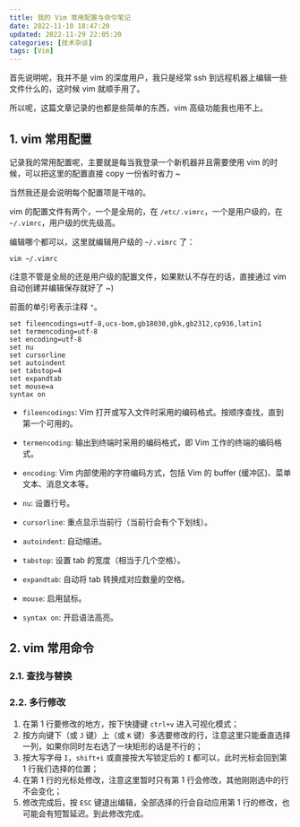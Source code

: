 ```yaml
---
title: 我的 Vim 常用配置与命令笔记
date: 2022-11-10 18:47:20
updated: 2022-11-29 22:05:20
categories: [技术杂谈]
tags: [Vim]
---
```






首先说明呢，我并不是 vim 的深度用户，我只是经常 ssh 到远程机器上编辑一些文件什么的，这时候 vim 就顺手用了。



所以呢，这篇文章记录的也都是些简单的东西，vim 高级功能我也用不上。





## 1. vim 常用配置



记录我的常用配置呢，主要就是每当我登录一个新机器并且需要使用 vim 的时候，可以把这里的配置直接 copy 一份省时省力 ~



当然我还是会说明每个配置项是干啥的。



vim 的配置文件有两个，一个是全局的，在 `/etc/.vimrc`，一个是用户级的，在 `~/.vimrc`，用户级的优先级高。



编辑哪个都可以，这里就编辑用户级的 `~/.vimrc` 了：



```shell
vim ~/.vimrc
```

(注意不管是全局的还是用户级的配置文件，如果默认不存在的话，直接通过 vim 自动创建并编辑保存就好了 ~)

前面的单引号表示注释 `"`。

```.vimrc
set fileencodings=utf-8,ucs-bom,gb18030,gbk,gb2312,cp936,latin1
set termencoding=utf-8
set encoding=utf-8
set nu
set cursorline
set autoindent
set tabstop=4
set expandtab
set mouse=a
syntax on
```

* `fileencodings`: Vim 打开或写入文件时采用的编码格式。按顺序查找，直到第一个可用的。

* `termencoding`: 输出到终端时采用的编码格式，即 Vim 工作的终端的编码格式。

* `encoding`: Vim 内部使用的字符编码方式，包括 Vim 的 buffer (缓冲区)、菜单文本、消息文本等。

* `nu`: 设置行号。

* `cursorline`: 重点显示当前行（当前行会有个下划线）。

* `autoindent`: 自动缩进。

* `tabstop`: 设置 tab 的宽度（相当于几个空格）。

* `expandtab`: 自动将 tab 转换成对应数量的空格。

* `mouse`: 启用鼠标。

* `syntax on`: 开启语法高亮。

  

  

## 2. vim 常用命令



### 2.1. 查找与替换





### 2.2. 多行修改

1. 在第 1 行要修改的地方，按下快捷键 `ctrl+v` 进入可视化模式；
2. 按方向键下（或 `J` 键）上（或 `K` 键）多选要修改的行，注意这里只能垂直选择一列，如果你同时左右选了一块矩形的话是不行的；
3. 按大写字母 `I`，`shift+i` 或直接按大写锁定后的 `I` 都可以，此时光标会回到第 1 行我们选择的位置；
4. 在第 1 行的光标处修改，注意这里暂时只有第 1 行会修改，其他刚刚选中的行不会变化；
5. 修改完成后，按 `ESC` 键退出编辑，全部选择的行会自动应用第 1 行的修改，也可能会有短暂延迟。到此修改完成。

